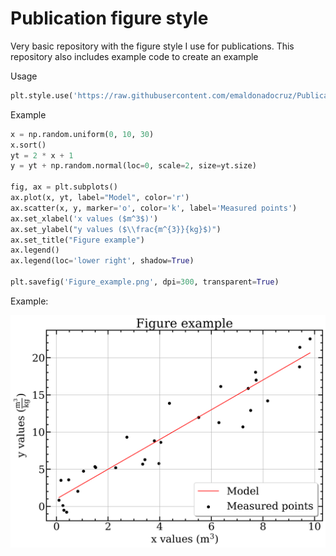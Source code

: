 # Publication figure style


Very basic repository with the figure style I use for publications. This repository also includes example code to create an example

Usage 

```python
plt.style.use('https://raw.githubusercontent.com/emaldonadocruz/Publication_figure_style/master/Publication_figure_style.mplstyle')
```

Example
```python
x = np.random.uniform(0, 10, 30)
x.sort()
yt = 2 * x + 1
y = yt + np.random.normal(loc=0, scale=2, size=yt.size)

fig, ax = plt.subplots()
ax.plot(x, yt, label="Model", color='r')
ax.scatter(x, y, marker='o', color='k', label='Measured points')
ax.set_xlabel('x values ($m^3$)')
ax.set_ylabel("y values ($\\frac{m^{3}}{kg}$)")
ax.set_title("Figure example")
ax.legend()
ax.legend(loc='lower right', shadow=True)  

plt.savefig('Figure_example.png', dpi=300, transparent=True)

```

Example:

<p align="center">
  <img src="https://raw.githubusercontent.com/emaldonadocruz/Publication_figure_style/master/Figure-example/Figure_example.png">
</p>
